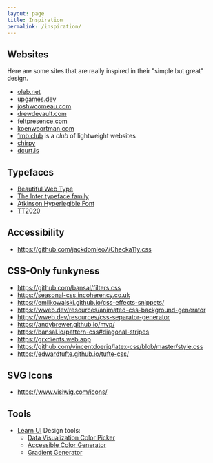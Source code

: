 ```yaml
---
layout: page
title: Inspiration
permalink: /inspiration/
---
```


## Websites

Here are some sites that are really inspired in their "simple but great" design.

- [oleb.net](https://oleb.net)
- [upgames.dev](https://upgames.dev)
- [joshwcomeau.com](https://www.joshwcomeau.com/)
- [drewdevault.com](https://drewdevault.com)
- [feltpresence.com](https://feltpresence.com)
- [koenwoortman.com](https://koenwoortman.com)
- [1mb.club](https://1mb.club) is a _club_ of lightweight websites
- [chirpy](https://chirpy.cotes.info/)
- [dcurt.is](https://dcurt.is/)

## Typefaces

- [Beautiful Web Type](https://beautifulwebtype.com)
- [The Inter typeface family](https://rsms.me/inter/)
- [Atkinson Hyperlegible Font](https://brailleinstitute.org/freefont)
- [TT2020](https://ctrlcctrlv.github.io/TT2020/)

## Accessibility

- https://github.com/jackdomleo7/Checka11y.css

## CSS-Only funkyness

- https://github.com/bansal/filters.css
- https://seasonal-css.incoherency.co.uk
- https://emilkowalski.github.io/css-effects-snippets/
- https://wweb.dev/resources/animated-css-background-generator
- https://wweb.dev/resources/css-separator-generator
- https://andybrewer.github.io/mvp/
- https://bansal.io/pattern-css#diagonal-stripes
- https://grxdients.web.app
- https://github.com/vincentdoerig/latex-css/blob/master/style.css
- https://edwardtufte.github.io/tufte-css/

## SVG Icons

- https://www.visiwig.com/icons/

## Tools

- [Learn UI](https://learnui.design/) Design tools:
  - [Data Visualization Color Picker](https://learnui.design/tools/data-color-picker.html)
  - [Accessible Color Generator](https://learnui.design/tools/accessible-color-generator.html)
  - [Gradient Generator](https://learnui.design/tools/gradient-generator.html)
